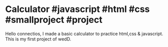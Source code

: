 # Calculator #javascript #html #css #smallproject #project
Hello connectios, I made a basic calculator to practice html,css & javascript.
This is my first project of wedD.

